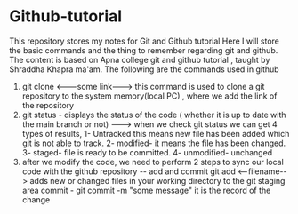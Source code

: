 # Github-tutorial

This repository stores my notes for Git and Github tutorial
Here I will store the basic commands and the thing to remember regarding git and github.
The content is based on Apna college git and github tutorial , taught by Shraddha Khapra ma'am.
The following are the commands used in github 
1) git clone <---some link---> this command is used to clone a git repository to the system memory(local PC) , where we add the link of the repository
2) git status - displays the status of the code ( whether it is up to date with the main branch or not) ---> when we check git status we can get 4 types of results, 1- Untracked this means new file has been added which git is not able to track.    2- modified- it means the file has been changed.     3- staged- file is ready to be committed.      4- unmodified- unchanged
3) after we modify the code, we need to perform 2 steps to sync our local code with the github repository -- add and commit           git add <--filename--> adds new or changed files in your working directory to the git staging area    commit - git commit -m "some message"     it is the record of the change
